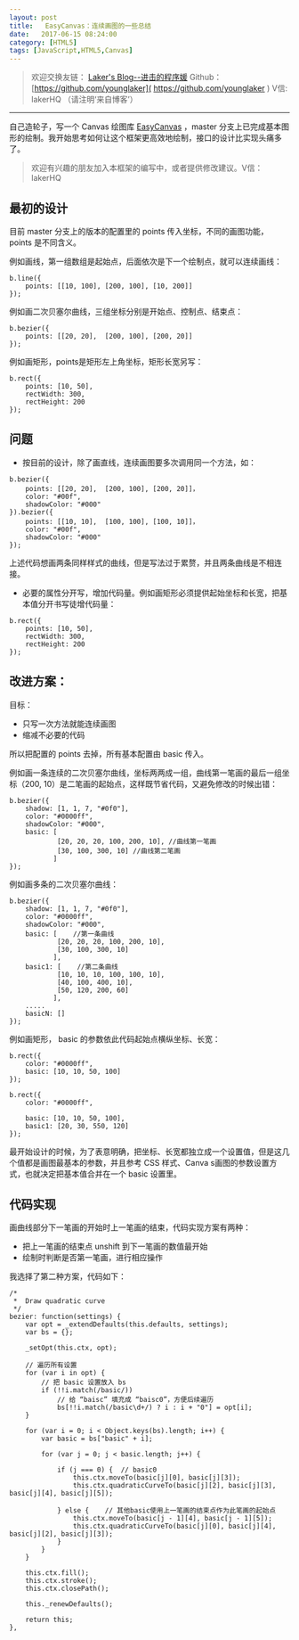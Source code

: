 ```yaml
---
layout: post
title:   EasyCanvas：连续画图的一些总结
date:   2017-06-15 08:24:00
category: [HTML5]
tags: [JavaScript,HTML5,Canvas]
---
```


<!-- ![Easy Canvas][1] -->

<!--more-->

> 欢迎交换友链： [Laker's Blog--进击的程序媛]( http://laker.me/blog )
> Github：[https://github.com/younglaker]( https://github.com/younglaker )
> V信: lakerHQ （请注明‘来自博客’）

---

自己造轮子，写一个 Canvas 绘图库 [EasyCanvas][2] ，master 分支上已完成基本图形的绘制。我开始思考如何让这个框架更高效地绘制，接口的设计比实现头痛多了。

> 欢迎有兴趣的朋友加入本框架的编写中，或者提供修改建议。V信：lakerHQ

## 最初的设计

目前 master 分支上的版本的配置里的 points 传入坐标，不同的画图功能，points 是不同含义。

例如画线，第一组数组是起始点，后面依次是下一个绘制点，就可以连续画线：

```
b.line({
    points: [[10, 100], [200, 100], [10, 200]]
});
```

例如画二次贝塞尔曲线，三组坐标分别是开始点、控制点、结束点：

```
b.bezier({
    points: [[20, 20],  [200, 100], [200, 20]]
});
```

例如画矩形，points是矩形左上角坐标，矩形长宽另写：

```
b.rect({
    points: [10, 50],
    rectWidth: 300,
    rectHeight: 200
});
```

## 问题

- 按目前的设计，除了画直线，连续画图要多次调用同一个方法，如：

```
b.bezier({
    points: [[20, 20],  [200, 100], [200, 20]]，
    color: "#00f",
    shadowColor: "#000"
}).bezier({
    points: [[10, 10],  [100, 100], [100, 10]]，
    color: "#00f",
    shadowColor: "#000"
});
```

上述代码想画两条同样样式的曲线，但是写法过于累赘，并且两条曲线是不相连接。

- 必要的属性分开写，增加代码量。例如画矩形必须提供起始坐标和长宽，把基本值分开书写徒增代码量：

```
b.rect({
    points: [10, 50],
    rectWidth: 300,
    rectHeight: 200
});
```


## 改进方案：

目标：

- 只写一次方法就能连续画图
- 缩减不必要的代码

所以把配置的 points 去掉，所有基本配置由 basic 传入。

例如画一条连续的二次贝塞尔曲线，坐标两两成一组，曲线第一笔画的最后一组坐标（200, 10）是二笔画的起始点，这样既节省代码，又避免修改的时候出错：

```
b.bezier({
    shadow: [1, 1, 7, "#0f0"],
    color: "#0000ff",
    shadowColor: "#000",
    basic: [
            [20, 20, 20, 100, 200, 10], //曲线第一笔画
            [30, 100, 300, 10] //曲线第二笔画
           ]
});
```

例如画多条的二次贝塞尔曲线：

```
b.bezier({
    shadow: [1, 1, 7, "#0f0"],
    color: "#0000ff",
    shadowColor: "#000",
    basic: [    //第一条曲线
            [20, 20, 20, 100, 200, 10],
            [30, 100, 300, 10]
           ],
    basic1: [    //第二条曲线
            [10, 10, 10, 100, 100, 10],
            [40, 100, 400, 10],
            [50, 120, 200, 60]
           ],
    .....
    basicN: []
});
```

例如画矩形， basic 的参数依此代码起始点横纵坐标、长宽：

```
b.rect({
    color: "#0000ff",
    basic: [10, 10, 50, 100]
});

b.rect({
    color: "#0000ff",

    basic: [10, 10, 50, 100],
    basic1: [20, 30, 550, 120]
});
```

最开始设计的时候，为了表意明确，把坐标、长宽都独立成一个设置值，但是这几个值都是画图最基本的参数，并且参考 CSS 样式、Canva s画图的参数设置方式，也就决定把基本值合并在一个 basic 设置里。

## 代码实现

画曲线部分下一笔画的开始时上一笔画的结束，代码实现方案有两种：

- 把上一笔画的结束点 unshift 到下一笔画的数值最开始
- 绘制时判断是否第一笔画，进行相应操作

我选择了第二种方案，代码如下：

```
/*
 *  Draw quadratic curve
 */
bezier: function(settings) {
	var opt = _extendDefaults(this.defaults, settings);
	var bs = {};

	_setOpt(this.ctx, opt);

	// 遍历所有设置
	for (var i in opt) {
		// 把 basic 设置放入 bs
		if (!!i.match(/basic/))
			// 给 “baisc” 填充成 “baisc0”，方便后续遍历
			bs[!!i.match(/basic\d+/) ? i : i + "0"] = opt[i];
	}

	for (var i = 0; i < Object.keys(bs).length; i++) {
		var basic = bs["basic" + i];

		for (var j = 0; j < basic.length; j++) {

			if (j === 0) {	// basic0
				this.ctx.moveTo(basic[j][0], basic[j][3]);
				this.ctx.quadraticCurveTo(basic[j][2], basic[j][3], basic[j][4], basic[j][5]);

			} else {	// 其他basic使用上一笔画的结束点作为此笔画的起始点
				this.ctx.moveTo(basic[j - 1][4], basic[j - 1][5]);
				this.ctx.quadraticCurveTo(basic[j][0], basic[j][4], basic[j][2], basic[j][3]);
			}
		}
	}

	this.ctx.fill();
	this.ctx.stroke();
	this.ctx.closePath();

	this._renewDefaults();

	return this;
},
```

  [1]: http://77g54f.com1.z0.glb.clouddn.com/bgt-20170615.png?imageView2/1/q/100|watermark/1/image/aHR0cDovLzc3ZzU0Zi5jb20xLnowLmdsYi5jbG91ZGRuLmNvbS9sYWtlcjEucG5n/dissolve/100/gravity/South/dy/10
  [2]: https://github.com/younglaker/EasyCanvas

